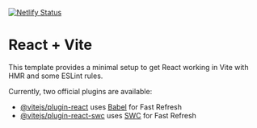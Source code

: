 [![Netlify Status](https://api.netlify.com/api/v1/badges/eda2b316-432d-4374-b5ab-fcc29b8184d5/deploy-status)](https://app.netlify.com/sites/jermyne-portfolio/deploys)
# React + Vite

This template provides a minimal setup to get React working in Vite with HMR and some ESLint rules.

Currently, two official plugins are available:

- [@vitejs/plugin-react](https://github.com/vitejs/vite-plugin-react/blob/main/packages/plugin-react/README.md) uses [Babel](https://babeljs.io/) for Fast Refresh
- [@vitejs/plugin-react-swc](https://github.com/vitejs/vite-plugin-react-swc) uses [SWC](https://swc.rs/) for Fast Refresh
